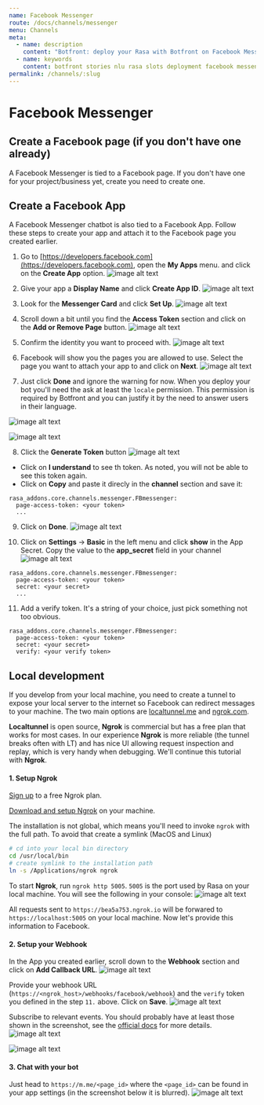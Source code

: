 ```yaml
---
name: Facebook Messenger
route: /docs/channels/messenger
menu: Channels
meta:
  - name: description
    content: "Botfront: deploy your Rasa with Botfront on Facebook Messenger"
  - name: keywords
    content: botfront stories nlu rasa slots deployment facebook messenger
permalink: /channels/:slug
---
```


# Facebook Messenger

## Create a Facebook page (if you don't have one already)

A Facebook Messenger is tied to a Facebook page. If you don't have one for your project/business yet, create you need to create one.

## Create a Facebook App

A Facebook Messenger chatbot is also tied to a Facebook App. Follow these steps to create your app and attach it to the Facebook page you created earlier.

1. Go to [https://developers.facebook.com](https://developers.facebook.com), open the **My Apps** menu. and click on the **Create App** option.
   ![image alt text](../../images/messenger_channel_step1.png)

2. Give your app a **Display Name** and click **Create App ID**.
   ![image alt text](../../images/messenger_channel_step2.png)

3. Look for the **Messenger Card** and click **Set Up**.
   ![image alt text](../../images/messenger_channel_step3.png)

4. Scroll down a bit until you find the **Access Token** section and click on the **Add or Remove Page** button.
   ![image alt text](../../images/messenger_channel_step4.png)

5. Confirm the identity you want to proceed with.
   ![image alt text](../../images/messenger_channel_step5.png)

6. Facebook will show you the pages you are allowed to use. Select the page you want to attach your app to and click on **Next**.
   ![image alt text](../../images/messenger_channel_step6.png)

7. Just click **Done** and ignore the warning for now. When you deploy your bot you'll need the ask at least the `locale` permission. This permission is required by Botfront and you can justify it by the need to answer users in their language.

![image alt text](../../images/messenger_channel_step7.png)

![image alt text](../../images/messenger_channel_step8.png)

8. Click the **Generate Token** button
   ![image alt text](../../images/messenger_channel_step9.png)

- Click on **I understand** to see th token. As noted, you will not be able to see this token again.
- Click on **Copy** and paste it direcly in the **channel** section and save it:

```yaml{2}
rasa_addons.core.channels.messenger.FBmessenger:
  page-access-token: <your token>
  ...
```

9. Click on **Done**.
   ![image alt text](../../images/messenger_channel_step10.png)

10. Click on **Settings** -> **Basic** in the left menu and click **show** in the App Secret. Copy the value to the **app_secret** field in your channel
    ![image alt text](../../images/messenger_channel_step11.png)

```yaml{3}
rasa_addons.core.channels.messenger.FBmessenger:
  page-access-token: <your token>
  secret: <your secret>
  ...
```

11. Add a verify token. It's a string of your choice, just pick something not too obvious.

```yaml{3}
rasa_addons.core.channels.messenger.FBmessenger:
  page-access-token: <your token>
  secret: <your secret>
  verify: <your verify token>
```

## Local development

If you develop from your local machine, you need to create a tunnel to expose your local server to the internet so Facebook can redirect messages to your machine. The two main options are [localtunnel.me](https://localtunnel.me) and [ngrok.com](https://ngrok.com).

**Localtunnel** is open source, **Ngrok** is commercial but has a free plan that works for most cases. In our experience **Ngrok** is more reliable (the tunnel breaks often with LT) and has nice UI allowing request inspection and replay, which is very handy when debugging. We'll continue this tutorial with **Ngrok**.

#### 1. Setup Ngrok

[Sign up](https://dashboard.ngrok.com/signup) to a free Ngrok plan.

[Download and setup Ngrok](https://ngrok.com/download) on your machine.

The installation is not global, which means you'll need to invoke `ngrok` with the full path. To avoid that create a symlink (MacOS and Linux)

```bash
# cd into your local bin directory
cd /usr/local/bin
# create symlink to the installation path
ln -s /Applications/ngrok ngrok
```

To start **Ngrok**, run `ngrok http 5005`. `5005` is the port used by Rasa on your local machine.
You will see the following in your console:
![image alt text](../../images/messenger_channel_step12.png)

All requests sent to `https://bea5a753.ngrok.io` will be forwared to `https://localhost:5005` on your local machine. Now let's provide this information to Facebook.

#### 2. Setup your Webhook

In the App you created earlier, scroll down to the **Webhook** section and click on **Add Callback URL**.
![image alt text](../../images/messenger_channel_step13.png)

Provide your webhook URL (`https://<ngrok_host>/webhooks/facebook/webhook`) and the `verify` token you defined in the step `11.` above. Click on **Save**.
![image alt text](../../images/messenger_channel_step14.png)

Subscribe to relevant events. You should probably have at least those shown in the screenshot, see the [official docs](https://developers.facebook.com/docs/messenger-platform/reference/webhook-events/) for more details.
![image alt text](../../images/messenger_channel_step15.png)

![image alt text](../../images/messenger_channel_step16.png)

#### 3. Chat with your bot

Just head to `https://m.me/<page_id>` where the `<page_id>` can be found in your app settings (in the screenshot below it is blurred).
![image alt text](../../images/messenger_channel_step17.png)

